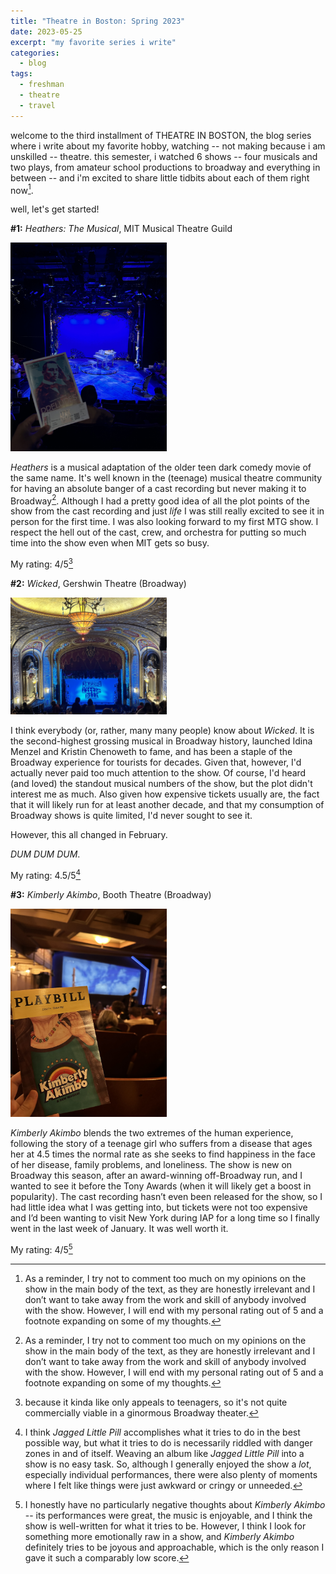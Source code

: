 ```yaml
---
title: "Theatre in Boston: Spring 2023"
date: 2023-05-25
excerpt: "my favorite series i write"
categories:
  - blog
tags:
  - freshman
  - theatre
  - travel
---
```


welcome to the third installment of THEATRE IN BOSTON, the blog series where i write about my favorite hobby, watching -- not making because i am unskilled -- theatre. this semester, i watched 6 shows -- four musicals and two plays, from amateur school productions to broadway and everything in between -- and i'm excited to share little tidbits about each of them right now[^1].

well, let's get started!

**#1:** *Heathers: The Musical*, MIT Musical Theatre Guild

<img src="/assets/images/Photo 2023-01-18, 7 08 38 PM.jpg"
     style="display: inline-block; margin: 0 auto; max-width: 250px">

*Heathers* is a musical adaptation of the older teen dark comedy movie of the same name. It's well known in the (teenage) musical theatre community for having an absolute banger of a cast recording but never making it to Broadway[^1]. Although I had a pretty good idea of all the plot points of the show from the cast recording and just *life* I was still really excited to see it in person for the first time. I was also looking forward to my first MTG show. I respect the hell out of the cast, crew, and orchestra for putting so much time into the show even when MIT gets so busy.

My rating: 4/5[^2]

**#2:** *Wicked*, Gershwin Theatre (Broadway)

<img src="/assets/images/Photo 2023-01-22, 2 38 08 PM.jpg"
     style="display: inline-block; margin: 0 auto; max-width: 250px">

I think everybody (or, rather, many many people) know about *Wicked*. It is the second-highest grossing musical in Broadway history, launched Idina Menzel and Kristin Chenoweth to fame, and has been a staple of the Broadway experience for tourists for decades. Given that, however, I'd actually never paid too much attention to the show. Of course, I'd heard (and loved) the standout musical numbers of the show, but the plot didn't interest me as much. Also given how expensive tickets usually are, the fact that it will likely run for at least another decade, and that my consumption of Broadway shows is quite limited, I'd never sought to see it.

However, this all changed in February. 

*DUM DUM DUM*.




My rating: 4.5/5[^5]

**#3:** *Kimberly Akimbo*, Booth Theatre (Broadway)

<img src="/assets/images/Photo 2023-01-31, 6 46 48 PM.jpg"
     style="display: inline-block; margin: 0 auto; max-width: 250px">

*Kimberly Akimbo* blends the two extremes of the human experience, following the story of a teenage girl who suffers from a disease that ages her at 4.5 times the normal rate as she seeks to find happiness in the face of her disease, family problems, and loneliness. The show is new on Broadway this season, after an award-winning off-Broadway run, and I wanted to see it before the Tony Awards (when it will likely get a boost in popularity). The cast recording hasn’t even been released for the show, so I had little idea what I was getting into, but tickets were not too expensive and I’d been wanting to visit New York during IAP for a long time so I finally went in the last week of January. It was well worth it.

My rating: 4/5[^6]

[^1]: As a reminder, I try not to comment too much on my opinions on the show in the main body of the text, as they are honestly irrelevant and I don’t want to take away from the work and skill of anybody involved with the show. However, I will end with my personal rating out of 5 and a footnote expanding on some of my thoughts.
[^2]: because it kinda like only appeals to teenagers, so it's not quite commercially viable in a ginormous Broadway theater.
[^3]: As part of *Heathers*' target audience, I really relished the show, although I can completely understand why others might not. Again, huge kudos to the MTG team, but there were definitely cracks in the show simply because theatre is none of our primary pursuits. I don't think it takes away from the show too much, but just internally having the cast recording in the back of my mind all the time meant that some of those differences stuck out a bunch to me personally.
[^4]: There were student rush tickets available for a reasonable price, but I didn’t want to take the risk of traveling to an entirely different state and having the tickets run out.
[^5]: I think *Jagged Little Pill* accomplishes what it tries to do in the best possible way, but what it tries to do is necessarily riddled with danger zones in and of itself. Weaving an album like *Jagged Little Pill* into a show is no easy task. So, although I generally enjoyed the show a *lot*, especially individual performances, there were also plenty of moments where I felt like things were just awkward or cringy or unneeded.
[^6]: I honestly have no particularly negative thoughts about *Kimberly Akimbo* -- its performances were great, the music is enjoyable, and I think the show is well-written for what it tries to be. However, I think I look for something more emotionally raw in a show, and *Kimberly Akimbo* definitely tries to be joyous and approachable, which is the only reason I gave it such a comparably low score.
